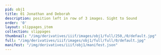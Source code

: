 ```yaml
---
pid: obj1
title: 01 Jonathan and Deborah
description: position left in row of 3 images. Sight to Sound
order: '0'
layout: slippages_item
collection: slippages
thumbnail: "/img/derivatives/iiif/images/obj1/full/250,/0/default.jpg"
full: "/img/derivatives/iiif/images/obj1/full/full/0/default.jpg"
manifest: "/img/derivatives/iiif/obj1/manifest.json"
---
```

